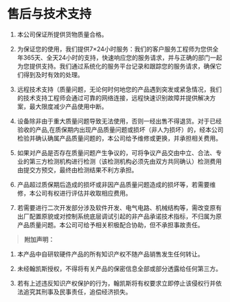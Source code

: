 # 售后与技术支持

1. 本公司保证所提供货物质量合格。 

2. 为保证您的使用，我们提供7×24小时服务：我们的客户服务工程师为您供全年365天、全天24小时的支持，快速响应您的服务请求，并与正确的部门一起为您提供支持。我们通过系统化的服务平台记录和跟踪您的服务请求，确保它们得到及时有效的处理。

3. 远程技术支持（质量问题，无论何时何地您的产品遇到突发或紧急情况，我们的技术支持工程师会通过可靠的网络连接，远程快速识别故障并提供解决方案，最大限度减少产品使用中断。

4. 设备除非由于重大质量问题导致无法使用，否则一经出售不得退货。对于已经验收的产品,在质保期内出现产品质量问题或损坏（非人为损坏）的，经本公司检验并确认确属产品质量问题的，本公司给予维修或更换，并承担相关费用。

5. 如果对产品是否存在质量问题产生争议的，可将争议产品交由中立、合法、专业的第三方检测机构进行检测（该检测机构必须先由双方共同确认）检测费用由提交方预交，最终由检测结果不利方承担。

6. 产品超过质保期后造成的损坏或非因产品质量问题造成的损坏等，若需要维修，本公司有权进行评估并收取相应费用。

7. 若需要进行二次开发部分涉及软件开发、电气电路、机械结构等，需改变原有出厂配置原貌或对控制系统底层调试引起的非产品承诺技术指标，不归属为原产品质量问题。本公司可给予相关积极配合协助，但不承担事故责任。

 

> **附加声明：**

1. 本产品中自研软硬件产品的所有知识产权不随产品销售发生任何转让。

2. 未经翰凯斯授权，不得将有关产品的保密信息全部或部分透露给任何第三方。

3. 若有上述违反知识产权保护的行为，翰凯斯将有权要求立即停止该侵权行并依法追究其刑事及民事责任，追偿经济损失。

